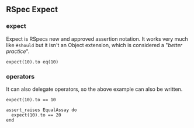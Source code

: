 ## RSpec Expect

### expect

Expect is RSpecs new and approved assertion notation. It works
very much like `#should` but it isn't an Object extension, which
is considered a "*better practice*".

    expect(10).to eq(10)

### operators

It can also delegate operators, so the above example can also be
written.

    expect(10).to == 10

    assert_raises EqualAssay do
      expect(10).to == 20
    end

